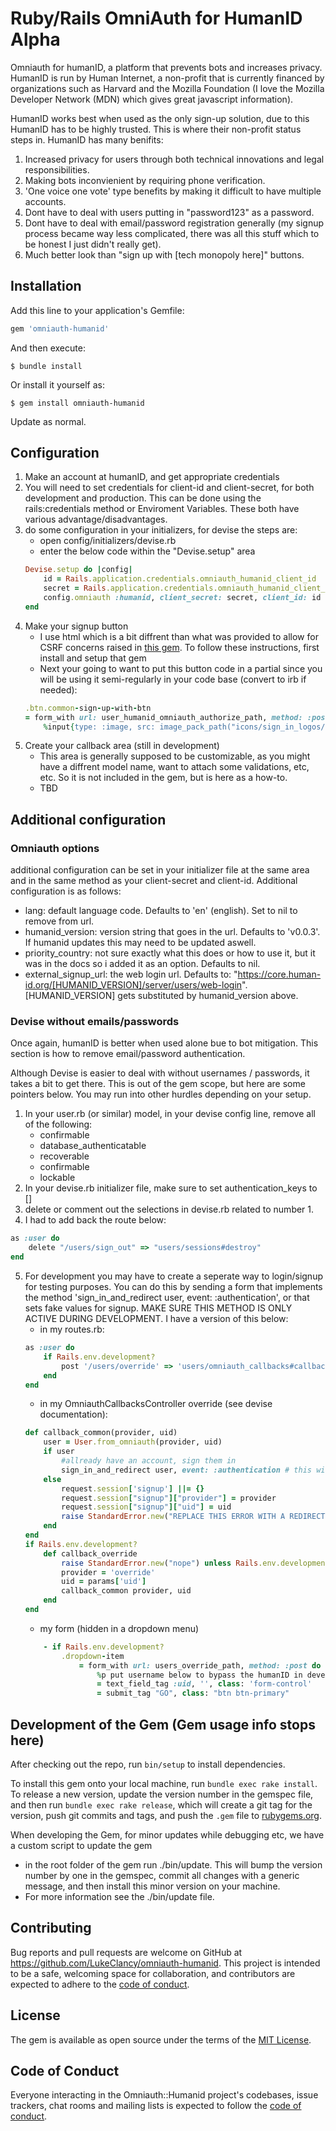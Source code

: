 # Ruby/Rails OmniAuth for HumanID Alpha

Omniauth for humanID, a platform that prevents bots and increases privacy. HumanID is run by Human Internet,
a non-profit that is currently financed by organizations such as Harvard and the Mozilla Foundation (I love the Mozilla
Developer Network (MDN) which gives great javascript information).

HumanID works best when used as the only sign-up solution, due to this HumanID has to be highly trusted. This is where their
non-profit status steps in. HumanID has many benifits:

1. Increased privacy for users through both technical innovations and legal responsibilities.
2. Making bots inconvienient by requiring phone verification.
3. 'One voice one vote' type benefits by making it difficult to have multiple accounts.
4. Dont have to deal with users putting in "password123" as a password.
5. Dont have to deal with email/password registration generally (my signup process became way less complicated, there was all this stuff which to be honest I just didn't really get).
6. Much better look than "sign up with [tech monopoly here]" buttons.

## Installation

Add this line to your application's Gemfile:

```ruby
gem 'omniauth-humanid'
```

And then execute:

    $ bundle install

Or install it yourself as:

    $ gem install omniauth-humanid
    
Update as normal.

## Configuration

1. Make an account at humanID, and get appropriate credentials
2. You will need to set credentials for client-id and client-secret, for both development and production. This can be done using the rails:credentials method or Enviroment Variables. These both have various advantage/disadvantages.
3. do some configuration in your initializers, for devise the steps are:
    - open config/initializers/devise.rb
    - enter the below code within the "Devise.setup" area
    ```ruby
    Devise.setup do |config|
        id = Rails.application.credentials.omniauth_humanid_client_id
	    secret = Rails.application.credentials.omniauth_humanid_client_secret
	    config.omniauth :humanid, client_secret: secret, client_id: id
    end
    ```
4. Make your signup button
    - I use html which is a bit diffrent than what was provided to allow for CSRF concerns raised in [this gem](https://github.com/cookpad/omniauth-rails_csrf_protection). To follow these instructions, first install and setup that gem
    - Next your going to want to put this button code in a partial since you will be using it semi-regularly in your code base (convert to irb if needed):
    ```ruby
    .btn.common-sign-up-with-btn
	= form_with url: user_humanid_omniauth_authorize_path, method: :post do
		%input{type: :image, src: image_pack_path("icons/sign_in_logos/humanID.svg"), alt: "Anonymous Login with humanID"}
    ```
5. Create your callback area (still in development)
    - This area is generally supposed to be customizable, as you might have a diffrent model name, want to attach some validations, etc, etc. So it is not included in the gem, but is here as a how-to.
    - TBD

## Additional configuration

### Omniauth options

additional configuration can be set in your initializer file at the same area and in the same method as your client-secret and client-id. Additional configuration is as follows: 
- lang: default language code. Defaults to 'en' (english). Set to nil to remove from url.
- humanid_version: version string that goes in the url. Defaults to 'v0.0.3'. If humanid updates this may need to be updated aswell.
- priority_country: not sure exactly what this does or how to use it, but it was in the docs so i added it as an option. Defaults to nil.
- external_signup_url: the web login url. Defaults to: "https://core.human-id.org/[HUMANID_VERSION]/server/users/web-login". [HUMANID_VERSION] gets substituted by humanid_version above.

### Devise without emails/passwords

Once again, humanID is better when used alone bue to bot mitigation. This section is how to remove email/password authentication.

Although Devise is easier to deal with without usernames / passwords, it takes a bit to get there. This is out of the gem scope, but here are some pointers below. You may run into other hurdles depending on your setup.
1. In your user.rb (or similar) model, in your devise config line, remove all of the following:
	- confirmable
	- database_authenticatable
	- recoverable
	- confirmable
	- lockable
2. In your devise.rb initializer file, make sure to set authentication_keys to []
3. delete or comment out the selections in devise.rb related to number 1.
4. I had to add back the route below:
```ruby
as :user do
	delete "/users/sign_out" => "users/sessions#destroy"
end
```
5. For development you may have to create a seperate way to login/signup for testing purposes. You can do this by sending a form that implements the method 'sign_in_and_redirect user, event: :authentication', or that sets fake values for signup. MAKE SURE THIS METHOD IS ONLY ACTIVE DURING DEVELOPMENT. I have a version of this below:
	- in my routes.rb:
	```ruby
	as :user do
		if Rails.env.development?
			post '/users/override' => 'users/omniauth_callbacks#callback_override'
		end
	end
	```
	- in my OmniauthCallbacksController override (see devise documentation):
	```ruby
	def callback_common(provider, uid)
		user = User.from_omniauth(provider, uid)
		if user
			#allready have an account, sign them in
			sign_in_and_redirect user, event: :authentication # this will throw if user is not activated
		else
			request.session['signup'] ||= {}
			request.session["signup"]["provider"] = provider
			request.session["signup"]["uid"] = uid
			raise StandardError.new("REPLACE THIS ERROR WITH A REDIRECT TO FINISH SIGNUP")
		end
	end
	if Rails.env.development?
		def callback_override
			raise StandardError.new("nope") unless Rails.env.development?
			provider = 'override'
			uid = params['uid']
			callback_common provider, uid
		end
	end
	```
	- my form (hidden in a dropdown menu)
	```ruby
		- if Rails.env.development?
			.dropdown-item
				= form_with url: users_override_path, method: :post do
					%p put username below to bypass the humanID in development
					= text_field_tag :uid, '', class: 'form-control'
					= submit_tag "GO", class: "btn btn-primary"
	```

## Development of the Gem (Gem usage info stops here)

After checking out the repo, run `bin/setup` to install dependencies.

To install this gem onto your local machine, run `bundle exec rake install`. To release a new version, update the version number in the gemspec file, and then run `bundle exec rake release`, which will create a git tag for the version, push git commits and tags, and push the `.gem` file to [rubygems.org](https://rubygems.org).

When developing the Gem, for minor updates while debugging etc, we have a custom script to update the gem
- in the root folder of the gem run ./bin/update. This will bump the version number by one in the gemspec, commit all changes with a generic message, and then install this minor version on your machine.
- For more information see the ./bin/update file.

## Contributing

Bug reports and pull requests are welcome on GitHub at https://github.com/LukeClancy/omniauth-humanid. This project is intended to be a safe, welcoming space for collaboration, and contributors are expected to adhere to the [code of conduct](https://github.com/LukeClancy/omniauth-humanid/blob/master/CODE_OF_CONDUCT.md).

## License

The gem is available as open source under the terms of the [MIT License](https://opensource.org/licenses/MIT).

## Code of Conduct

Everyone interacting in the Omniauth::Humanid project's codebases, issue trackers, chat rooms and mailing lists is expected to follow the [code of conduct](https://github.com/LukeClancy/omniauth-humanid/blob/master/CODE_OF_CONDUCT.md).
